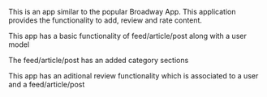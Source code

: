 This is an app similar to the popular Broadway App.
This application provides the functionality to add, review and rate content.

This app has a basic functionality of feed/article/post along with a user model

The feed/article/post has an added category sections

This app has an aditional review functionality which is associated to a user and a feed/article/post